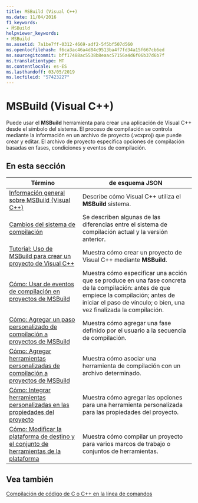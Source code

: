 ```yaml
---
title: MSBuild (Visual C++)
ms.date: 11/04/2016
f1_keywords:
- MSBuild
helpviewer_keywords:
- MSBuild
ms.assetid: 7a1be7ff-0312-4669-adf2-5f5bf507d560
ms.openlocfilehash: f6ca3ac46a4d84c9513ba4f7fd34a15f667cb6ed
ms.sourcegitcommit: bff17488ac5538b8eaac57156a4d6f06b37d6b7f
ms.translationtype: MT
ms.contentlocale: es-ES
ms.lasthandoff: 03/05/2019
ms.locfileid: "57423227"
---
```

# <a name="msbuild-visual-c"></a>MSBuild (Visual C++)

Puede usar el **MSBuild** herramienta para crear una aplicación de Visual C++ desde el símbolo del sistema. El proceso de compilación se controla mediante la información en un archivo de proyecto (.vcxproj) que puede crear y editar. El archivo de proyecto especifica opciones de compilación basadas en fases, condiciones y eventos de compilación.

## <a name="in-this-section"></a>En esta sección

|Término|de esquema JSON|
|----------|----------------|
|[Información general sobre MSBuild (Visual C++)](../build/msbuild-visual-cpp-overview.md)|Describe cómo Visual C++ utiliza el **MSBuild** sistema.|
|[Cambios del sistema de compilación](../build/build-system-changes.md)|Se describen algunas de las diferencias entre el sistema de compilación actual y la versión anterior.|
|[Tutorial: Uso de MSBuild para crear un proyecto de Visual C++](../build/walkthrough-using-msbuild-to-create-a-visual-cpp-project.md)|Muestra cómo crear un proyecto de Visual C++ mediante **MSBuild**.|
|[Cómo: Usar de eventos de compilación en proyectos de MSBuild](../build/how-to-use-build-events-in-msbuild-projects.md)|Muestra cómo especificar una acción que se produce en una fase concreta de la compilación: antes de que empiece la compilación; antes de iniciar el paso de vínculo; o bien, una vez finalizada la compilación.|
|[Cómo: Agregar un paso personalizado de compilación a proyectos de MSBuild](../build/how-to-add-a-custom-build-step-to-msbuild-projects.md)|Muestra cómo agregar una fase definido por el usuario a la secuencia de compilación.|
|[Cómo: Agregar herramientas personalizadas de compilación a proyectos de MSBuild](../build/how-to-add-custom-build-tools-to-msbuild-projects.md)|Muestra cómo asociar una herramienta de compilación con un archivo determinado.|
|[Cómo: Integrar herramientas personalizadas en las propiedades del proyecto](../build/how-to-integrate-custom-tools-into-the-project-properties.md)|Muestra cómo agregar las opciones para una herramienta personalizada para las propiedades del proyecto.|
|[Cómo: Modificar la plataforma de destino y el conjunto de herramientas de la plataforma](../build/how-to-modify-the-target-framework-and-platform-toolset.md)|Muestra cómo compilar un proyecto para varios marcos de trabajo o conjuntos de herramientas.|

## <a name="see-also"></a>Vea también

[Compilación de código de C o C++ en la línea de comandos](../build/building-on-the-command-line.md)
